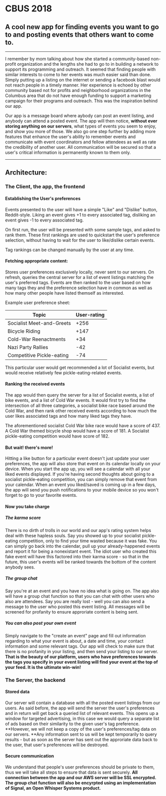 # CBUS 2018


## A cool new app for finding events you want to go to and posting events that others want to come to.

---

I remember by mom talking about how she started a community-based non-profit organization 
and the lengths she had to go to in building a network to support its programming and outreach. It seemed that 
finding people with similar interests to come to her events was much easier said than done.
Simply putting up a listing on the internet or sending a facebook blast would
not reach people in a timely manner. Her experience is echoed by other community based
 not for profits and neighborhood organizations in the Columbus area that do not have enough funding to support a marketing campaign for their programs and outreach. This was the inspiration behind our app.

Our app is a message board where aybody can post an event listing, and anybody can attend a posted event.
The app will then notice, **without ever storing anything on our servers**, what types of events you seem to enjoy, and show you more of those. We also go one step further by adding
more features that enhance the user's ability to remember events and communicate 
with event coordinators and fellow attendees as well as rate the credibility of another user. All communication will be secured so that a user's critical information is permanently
known to them only.

---

## Architecture:

### The Client, the app, the frontend

#### Establishing the User's preferences

Events presented to the user will have a simple "Like" and "Dislike" button, Reddit-style.
Liking an event gives +1 to every associated tag, disliking an event gives -1 to every associated tag.

On first run, the user will be presented with some sample tags, and asked to rank them.
These first rankings are used to quickstart the user's preference selection, without having to wait for the user to like/dislike certain events.

Tag rankings can be changed manually by the user at any time.

#### Fetching appropriate content:

Stores user preferences exclusively locally, never sent to our servers.
On refresh, queries the central server for a list of event listings matching the user's preferred tags.
Events are then ranked to the user based on how many tags they and the preference selection have in common as well as how many other people have listed themself as interested.

Example user preference sheet:

Topic | User-rating
--- | ---
Socialist Meet-and-Greets | +256
Bicycle Riding | +147
Cold-War Reenactments | +34
Nazi Party Rallies | -42
Competitive Pickle-eating | -74

This particular user would get recommended a lot of Socialist events, but would receive relatively few pickle-eating-related events.

#### Ranking the received events

The app would then query the server for a list of Socialist events, a list of bike events, and a list of Cold War events.
It would first try to find the intersection of all three categories, a socialist bike race based around the Cold War, and then rank other received events according to how much the user likes associated tags and how many liked tags they have.

The aforementioned socialist Cold War bike race would have a score of 437.
A Cold War themed bicycle shop would have a score of 181.
A Socialist pickle-eating competition would have score of 182. 

#### But wait! there's more!

Hitting a like button for a particular event doesn't just update your user preferences, 
the app will also store that event on its calendar locally on your device. When you start 
the app up, you will see a calendar with all your liked events displayed. If you're 
having second thoughts about going to a socialist pickle-eating competition, you can simply 
remove that event from your calendar. When an event you liked/saved is coming up in a few
days, the app will send you push notifications to your mobile device so you won't forget
to go to your favorite events. 

#### Now you take charge

##### The karma score

There is no dirth of trolls in our world and our app's rating system helps deal with these
hapless souls. Say you showed up to your socialist pickle-eating competition, only to find
your time wasted because it was fake. You can simply go back into the calendar, pull up
your already-happened events and report it for being a nonexistant event. The idiot user who
created this fake event will have this factored into their karma score - so that in the
future, this user's events will be ranked towards the bottom of the content anybody sees. 

##### The group chat

Say you're at an event and you have no idea what is going on. The app also will have a 
group chat function so that you can chat with other users who also are attendees. Say you 
are really lost - well you can also send a message to the user who posted this event 
listing. All messages will be screened for profanity to ensure approriate content is being
sent. 

##### You can also post your own event

Simply navigate to the "create an event" page and fill out information regarding to what
your event is about, a date and time, your contact information and some relevant tags.
Our app will check to make sure that there is no profanity in your listing, and then send
your listing to our server. **That is the beauty of our platform, users who have 
preferences towards the tags you specify in your event listing will find your event at 
the top of your feed. It is the ultimate win-win!**


### The Server, the backend

#### Stored data

Our server will contain a database with all the posted event listings from our users. 
As said before, the app will send the server the user's preferences and in return will get
back a queried list of relevant events. This opens up a window for targeted advertising, in this case we would query a separate list of ads based on their similarity to the given 
user's tag preference. **However, we will not keep a copy of the user's preferences/tag data on our servers. **Any information sent to us will be kept temporarily to query results - but as soon as the server has sent out the approriate data back to the user, that user's
preferences will be destroyed.

#### Secure communication

We understand that people's user preferences should be private to them, thus we will take 
all steps to ensure that data is sent securely. **All connection between the app and our AWS 
server will be SSL encrypted. The group chat function will also be encyrpted using an 
implementation of Signal, an Open Whisper Systems product.**
